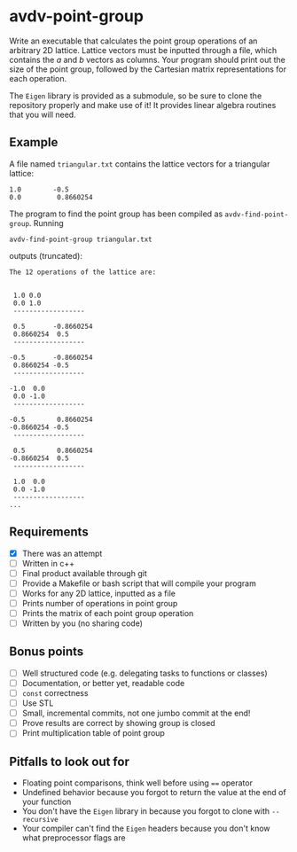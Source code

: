 # avdv-point-group
Write an executable that calculates the point group operations of an arbitrary 2D lattice.
Lattice vectors must be inputted through a file, which contains the *a* and *b* vectors as columns.
Your program should print out the size of the point group, followed by the Cartesian matrix representations for each operation.

The `Eigen` library is provided as a submodule, so be sure to clone the repository properly and make use of it!
It provides linear algebra routines that you will need.

## Example
A file named `triangular.txt` contains the lattice vectors for a triangular lattice:
```
1.0        -0.5      
0.0         0.8660254
```

The program to find the point group has been compiled as `avdv-find-point-group`.
Running
```
avdv-find-point-group triangular.txt
```
outputs (truncated):
```
The 12 operations of the lattice are:


 1.0 0.0
 0.0 1.0
 ------------------

 0.5       -0.8660254
 0.8660254  0.5      
 ------------------

-0.5       -0.8660254
 0.8660254 -0.5      
 ------------------

-1.0  0.0
 0.0 -1.0
 ------------------

-0.5        0.8660254
-0.8660254 -0.5      
 ------------------

 0.5        0.8660254
-0.8660254  0.5      
 ------------------

 1.0  0.0
 0.0 -1.0
 ------------------
...

```

## Requirements
- [x] There was an attempt
- [ ] Written in c++
- [ ] Final product available through git
- [ ] Provide a Makefile or bash script that will compile your program
- [ ] Works for any 2D lattice, inputted as a file
- [ ] Prints number of operations in point group
- [ ] Prints the matrix of each point group operation
- [ ] Written by you (no sharing code)

## Bonus points
- [ ] Well structured code (e.g. delegating tasks to functions or classes)
- [ ] Documentation, or better yet, readable code
- [ ] `const` correctness
- [ ] Use STL
- [ ] Small, incremental commits, not one jumbo commit at the end!
- [ ] Prove results are correct by showing group is closed
- [ ] Print multiplication table of point group

## Pitfalls to look out for
* Floating point comparisons, think well before using `==` operator
* Undefined behavior because you forgot to return the value at the end of your function
* You don't have the `Eigen` library in because you forgot to clone with `--recursive`
* Your compiler can't find the `Eigen` headers because you don't know what preprocessor flags are
